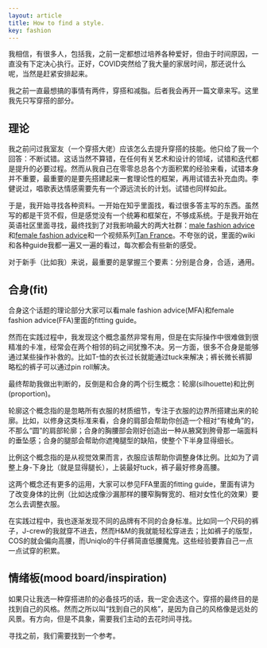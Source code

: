 ```yaml
---
layout: article
title: How to find a style.
key: fashion
---
```


我相信，有很多人，包括我，之前一定都想过培养各种爱好，但由于时间原因，一直没有下定决心执行。正好，COVID突然给了我大量的家居时间，那还说什么呢，当然是赶紧安排起来。

我之前一直最想搞的事情有两件，穿搭和减脂。后者我会再开一篇文章来写。这里我先只写穿搭的部分。

## 理论

我之前问过我室友（一个穿搭大佬）应该怎么去提升穿搭的技能。他只给了我一个回答：不断试错。这话当然不算错，在任何有关艺术和设计的领域，试错和迭代都是提升的必要过程。然而从我自己在零零总总各个方面积累的经验来看，试错本身并不重要，最重要的是要先搭建起来一套理论性的框架，再用试错去补充血肉。李健说过，唱歌表达情感需要先有一个源远流长的计划。试错也同样如此。

于是，我开始寻找各种资料。一开始在知乎里面找，看过很多答主写的东西。虽然写的都是干货不假，但是感觉没有一个统筹和框架在，不够成系统。于是我开始在英语社区里面寻找，最终找到了对我影响最大的两大社群：[male fashion advice](https://www.reddit.com/r/malefashionadvice/)和[female fashion advice](https://www.reddit.com/r/femalefashionadvice/)和一个视频系列[Tan France](https://www.bilibili.com/video/BV1pv411C7Dr)。不夸张的说，里面的wiki和各种guide我都一遍又一遍的看过，每次都会有些新的感受。

对于新手（比如我）来说，最重要的是掌握三个要素：分别是合身，合适，通用。

## 合身(fit)

合身这个话题的理论部分大家可以看male fashion advice(MFA)和female fashion advice(FFA)里面的fitting guide。

然而在实践过程中，我发现这个概念虽然非常有用，但是在实际操作中很难做到很精准的卡准，经常会在两个相邻的码之间犹豫不决。另一方面，很多不合身是能够通过某些操作补救的。比如T-恤的衣长过长就能通过tuck来解决；裤长微长裤脚略松的裤子可以通过pin roll解决。

最终帮助我做出判断的，反倒是和合身的两个衍生概念：轮廓(silhouette)和比例(proportion)。

轮廓这个概念指的是忽略所有衣服的材质细节，专注于衣服的边界所搭建出来的轮廓。比如，以修身这类标准来看，合身的肩部会帮助你创造一个相对“有棱角”的，不那么“圆”的肩部轮廓；合身的胸腰部会刚好创造出一种从腋窝到胯骨那一端面料的垂坠感；合身的腿部会帮助你遮掩腿型的缺陷，使整个下半身显得细长。

比例这个概念指的是从视觉效果而言，衣服应该帮助你调整身体比例。比如为了调整上身-下身比（就是显得腿长），上装最好tuck，裤子最好修身高腰。

这两个概念还有更多的运用，大家可以参见FFA里面的fitting guide，里面有讲为了改变身体的比例（比如达成像沙漏那样的腰窄胸臀宽的、相对女性化的效果）要怎么去调整衣服。

在实践过程中，我也逐渐发现不同的品牌有不同的合身标准。比如同一个尺码的裤子，J-crew的我就穿不进去，然而H&M的我就能轻松穿进去；比如裤子的版型，COS的就会偏向高腰，而Uniqlo的牛仔裤简直低腰魔鬼。这些经验要靠自己一点一点试穿的积累。

## 情绪板(mood board/inspiration)

如果只让我选一种穿搭进阶的必备技巧的话，我一定会选这个。穿搭的最终目的是找到自己的风格。然而之所以叫“找到自己的风格”，是因为自己的风格像是远处的风景。有方向，但是不具象，需要我们主动的去花时间寻找。

寻找之前，我们需要找到一个参考。


